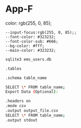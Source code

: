 # App-F

color: rgb(255, 0, 85);


    --input-focus:rgb(255, 0, 85);;
    --font-color: #323232;
    --font-color-sub: #666;
    --bg-color: #fff;
    --main-color: #323232;
    




```bash
sqlite3 ems_users.db
```

```bash
.tables
```

```bash
.schema table_name
```

```bash
SELECT \* FROM table_name;
Export Data (Optional):
```


```bash
.headers on
.mode csv
.output output_file.csv
SELECT \* FROM table_name;
.output stdout
```

